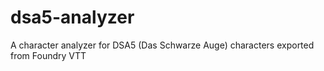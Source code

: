 # dsa5-analyzer
A character analyzer for DSA5 (Das Schwarze Auge) characters exported from Foundry VTT
